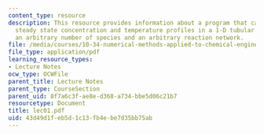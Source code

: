 ```yaml
---
content_type: resource
description: This resource provides information about a program that calculates the
  steady state concentration and temperature profiles in a 1-D tubular reactor for
  an arbitrary number of species and an arbitrary reaction network.
file: /media/courses/10-34-numerical-methods-applied-to-chemical-engineering-fall-2005/43d49d1feb5d1c13fb4ebe7d35bb75ab_lec01.pdf
file_type: application/pdf
learning_resource_types:
- Lecture Notes
ocw_type: OCWFile
parent_title: Lecture Notes
parent_type: CourseSection
parent_uid: 8f7a6c3f-ae8e-d368-a734-bbe5d06c21b7
resourcetype: Document
title: lec01.pdf
uid: 43d49d1f-eb5d-1c13-fb4e-be7d35bb75ab
---
```

